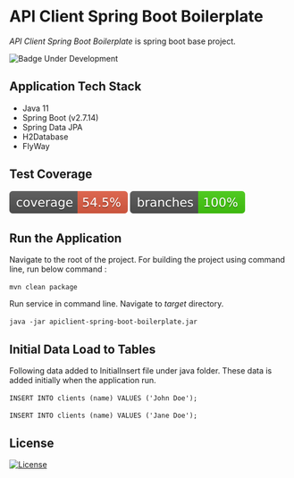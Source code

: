 # API Client Spring Boot Boilerplate

*API Client Spring Boot Boilerplate* is spring boot base project.

![Badge Under Development](http://img.shields.io/static/v1?label=STATUS&message=Under%20Development&color=orange&style=for-the-badge)

## Application Tech Stack

- Java 11
- Spring Boot (v2.7.14)
- Spring Data JPA
- H2Database
- FlyWay

## Test Coverage

![Coverage](.github/badges/jacoco.svg)
![Branches](.github/badges/branches.svg)

## Run the Application

Navigate to the root of the project. For building the project using command line, run below command :

``` mvn clean package ```

Run service in command line. Navigate to *target* directory.

``` java -jar apiclient-spring-boot-boilerplate.jar ```

## Initial Data Load to Tables

Following data added to InitialInsert file under java folder. These data is added initially when the application run.

`INSERT INTO clients (name) VALUES ('John Doe');`

`INSERT INTO clients (name) VALUES ('Jane Doe');`

## License

[![License](https://img.shields.io/badge/License-Apache%202.0-blue.svg)](https://opensource.org/licenses/Apache-2.0)

